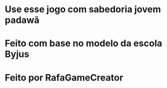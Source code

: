 # Use esse jogo com sabedoria jovem padawã
# Feito com base no modelo da escola Byjus
# Feito por RafaGameCreator

